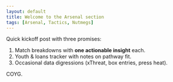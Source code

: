 ```yaml
---
layout: default
title: Welcome to the Arsenal section
tags: [Arsenal, Tactics, Nutmegs]
---
```


Quick kickoff post with three promises:

1. Match breakdowns with **one actionable insight** each.
2. Youth & loans tracker with notes on pathway fit.
3. Occasional data digressions (xThreat, box entries, press heat).

COYG.
